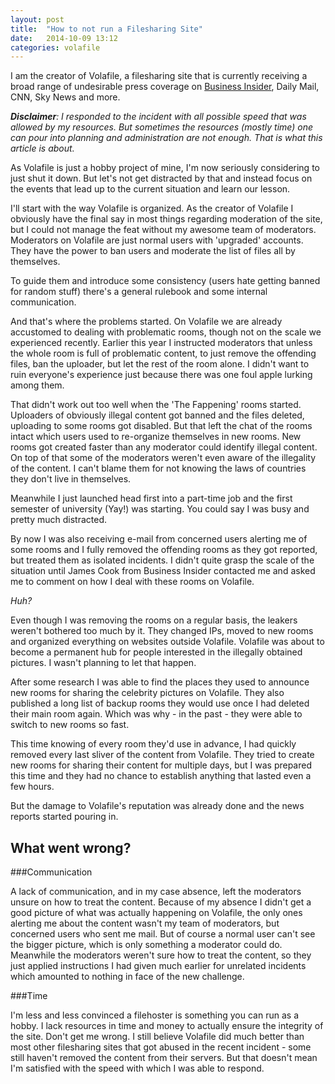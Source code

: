 ```yaml
---
layout: post
title:  "How to not run a Filesharing Site"
date:   2014-10-09 13:12
categories: volafile
---
```


I am the creator of Volafile, a filesharing site that is currently receiving a 
broad range of undesirable press coverage on 
[Business Insider](http://www.businessinsider.com/internet-marketplace-for-hacked-photos-of-naked-celebrities-2014-10), Daily Mail, CNN, Sky News and more.

*__Disclaimer__: I responded to the incident with all possible speed that was allowed by my resources. But sometimes the resources (mostly time) one can pour into planning and administration are not enough. That is what this article is about.*

As Volafile is just a hobby project of mine, I'm now seriously considering to just shut it down.
But let's not get distracted by that and instead focus on the events that lead up to the current situation and learn our lesson.

I'll start with the way Volafile is organized. As the creator of Volafile I obviously
have the final say in most things regarding moderation of the site, but I could not manage
the feat without my awesome team of moderators. Moderators on Volafile are just normal users
with 'upgraded' accounts. They have the power to ban users and moderate the list of files all by themselves.

To guide them and introduce some consistency (users hate getting banned for random stuff) there's a general rulebook and some internal communication.

And that's where the problems started. On Volafile we are already accustomed to dealing with problematic rooms, though not on the scale we experienced recently. Earlier this year I instructed moderators that unless the whole room is full of problematic content, to just remove the offending files, ban the uploader, but let the rest of the room alone. I didn't want to ruin everyone's experience just because there was one foul apple lurking among them.

That didn't work out too well when the 'The Fappening' rooms started. Uploaders of obviously illegal content got banned and the files deleted, uploading to some rooms got disabled. 
But that left the chat of the rooms intact which users used to re-organize themselves in new rooms. New rooms got created faster than any moderator could identify illegal content. On top of that some of the moderators weren't even aware of the illegality of the content. I can't blame them for not knowing the laws of countries they don't live in themselves.

Meanwhile I just launched head first into a part-time job and the first semester of university (Yay!) was starting. You could say I was busy and pretty much distracted.

By now I was also receiving e-mail from concerned users alerting me of some rooms and I fully removed the offending rooms as they got reported, but treated them as isolated incidents. I didn't quite grasp the scale of the situation until James Cook from Business Insider contacted me and asked me to comment on how I deal with these rooms on Volafile. 

*Huh?* 

Even though I was removing the rooms on a regular basis, the leakers weren't bothered too much by it.
They changed IPs, moved to new rooms and organized everything on websites outside Volafile. Volafile was about to become a permanent hub for people interested in the illegally obtained pictures. I wasn't planning to let that happen.

After some research I was able to find the places they used to announce new rooms for sharing the celebrity pictures on Volafile. They also published a long list of backup rooms they would use once I had deleted their main room again. Which was why - in the past - they were able to switch to new rooms so fast.

This time knowing of every room they'd use in advance, I had quickly removed every last sliver of the content from Volafile. They tried to create new rooms for sharing their content for multiple days, but I was prepared this time and they had no chance to establish anything that lasted even a few hours.

But the damage to Volafile's reputation was already done and the news reports started pouring in.

What went wrong?
----------------

###Communication

A lack of communication, and in my case absence, left the moderators unsure on how to treat the content.
Because of my absence I didn't get a good picture of what was actually happening on Volafile, the only ones alerting me about the content wasn't my team of moderators, but concerned users who sent me mail.
But of course a normal user can't see the bigger picture, which is only something a moderator could do.
Meanwhile the moderators weren't sure how to treat the content, so they just applied instructions I had given much earlier for unrelated incidents which amounted to nothing in face of the new challenge.

###Time

I'm less and less convinced a filehoster is something you can run as a hobby. I lack resources in time and money to actually ensure the integrity of the site. Don't get me wrong. I still believe Volafile did much better than most other filesharing sites that got abused in the recent incident - some still haven't removed the content from their servers. But that doesn't mean I'm satisfied with the speed with which I was able to respond.
